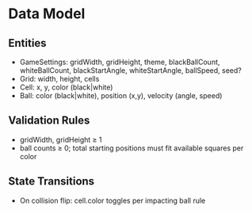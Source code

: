 # Data Model

## Entities
- GameSettings: gridWidth, gridHeight, theme, blackBallCount, whiteBallCount,
  blackStartAngle, whiteStartAngle, ballSpeed, seed?
- Grid: width, height, cells
- Cell: x, y, color (black|white)
- Ball: color (black|white), position (x,y), velocity (angle, speed)

## Validation Rules
- gridWidth, gridHeight ≥ 1
- ball counts ≥ 0; total starting positions must fit available squares per color

## State Transitions
- On collision flip: cell.color toggles per impacting ball rule

